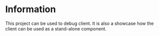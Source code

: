 # Information

This project can be used to debug client. It is also a showcase how the client can be used as a stand-alone component.
